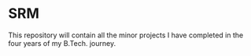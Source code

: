 # SRM
This repository will contain all the minor projects I have completed in the four years of my B.Tech. journey.
